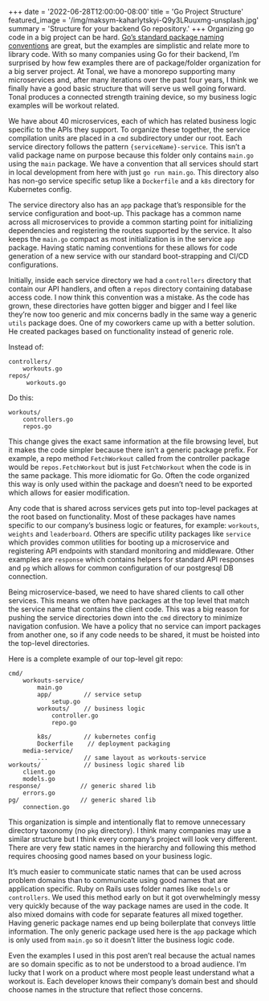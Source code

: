 +++
date = '2022-06-28T12:00:00-08:00'
title = 'Go Project Structure'
featured_image = '/img/maksym-kaharlytskyi-Q9y3LRuuxmg-unsplash.jpg'
summary = 'Structure for your backend Go repository.'
+++
Organizing go code in a big project can be hard. [Go’s standard package naming conventions](https://go.dev/blog/package-names) are great, but the examples are simplistic and relate more to library code. With so many companies using Go for their backend, I’m surprised by how few examples there are of package/folder organization for a big server project. At Tonal, we have a monorepo supporting many microservices and, after many iterations over the past four years, I think we finally have a good basic structure that will serve us well going forward. Tonal produces a connected strength training device, so my business logic examples will be workout related.

We have about 40 microservices, each of which has related business logic specific to the APIs they support. To organize these together, the service compilation units are placed in a `cmd` subdirectory under our root. Each service directory follows the pattern `{serviceName}-service`. This isn’t a valid package name on purpose because this folder only contains `main.go` using the `main` package. We have a convention that all services should start in local development from here with just `go run main.go`. This directory also has non-go service specific setup like a `Dockerfile` and a `k8s` directory for Kubernetes config.

The service directory also has an `app` package that’s responsible for the service configuration and boot-up. This package has a common name across all microservices to provide a common starting point for initializing dependencies and registering the routes supported by the service. It also keeps the `main.go` compact as most initialization is in the service `app` package. Having static naming conventions for these allows for code generation of a new service with our standard boot-strapping and CI/CD configurations.

Initially, inside each service directory we had a `controllers` directory that contain our API handlers, and often a `repos` directory containing database access code. I now think this convention was a mistake. As the code has grown, these directories have gotten bigger and bigger and I feel like they’re now too generic and mix concerns badly in the same way a generic `utils` package does. One of my coworkers came up with a better solution. He created packages based on functionality instead of generic role.

Instead of:

```
controllers/
    workouts.go
repos/
     workouts.go
```
Do this:

```
workouts/ 
    controllers.go
    repos.go
```
This change gives the exact same information at the file browsing level, but it makes the code simpler because there isn’t a generic package prefix. For example, a repo method `FetchWorkout` called from the controller package would be `repos.FetchWorkout` but is just `FetchWorkout` when the code is in the same package. This more idiomatic for Go. Often the code organized this way is only used within the package and doesn’t need to be exported which allows for easier modification.

Any code that is shared across services gets put into top-level packages at the root based on functionality. Most of these packages have names specific to our company’s business logic or features, for example: `workouts`, `weights` and `leaderboard`. Others are specific utility packages like `service` which provides common utilities for booting up a microservice and registering API endpoints with standard monitoring and middleware. Other examples are `response` which contains helpers for standard API responses and `pg` which allows for common configuration of our postgresql DB connection.

Being microservice-based, we need to have shared clients to call other services. This means we often have packages at the top level that match the service name that contains the client code. This was a big reason for pushing the service directories down into the `cmd` directory to minimize navigation confusion. We have a policy that no service can import packages from another one, so if any code needs to be shared, it must be hoisted into the top-level directories.

Here is a complete example of our top-level git repo:

```
cmd/
    workouts-service/
        main.go
        app/         // service setup
            setup.go
        workouts/    // business logic
            controller.go
            repo.go
            
        k8s/         // kubernetes config
        Dockerfile    // deployment packaging
    media-service/
        ...          // same layout as workouts-service
workouts/            // business logic shared lib
    client.go
    models.go
response/           // generic shared lib
    errors.go
pg/                 // generic shared lib
    connection.go
```

This organization is simple and intentionally flat to remove unnecessary directory taxonomy (no `pkg` directory). I think many companies may use a similar structure but I think every company’s project will look very different. There are very few static names in the hierarchy and following this method requires choosing good names based on your business logic.

It’s much easier to communicate static names that can be used across problem domains than to communicate using good names that are application specific. Ruby on Rails uses folder names like `models` or `controllers`. We used this method early on but it got overwhelmingly messy very quickly because of the way package names are used in the code. It also mixed domains with code for separate features all mixed together. Having generic package names end up being boilerplate that conveys little information. The only generic package used here is the `app` package which is only used from `main.go` so it doesn’t litter the business logic code.

Even the examples I used in this post aren’t real because the actual names are so domain specific as to not be understood to a broad audience. I’m lucky that I work on a product where most people least understand what a workout is. Each developer knows their company’s domain best and should choose names in the structure that reflect those concerns.
